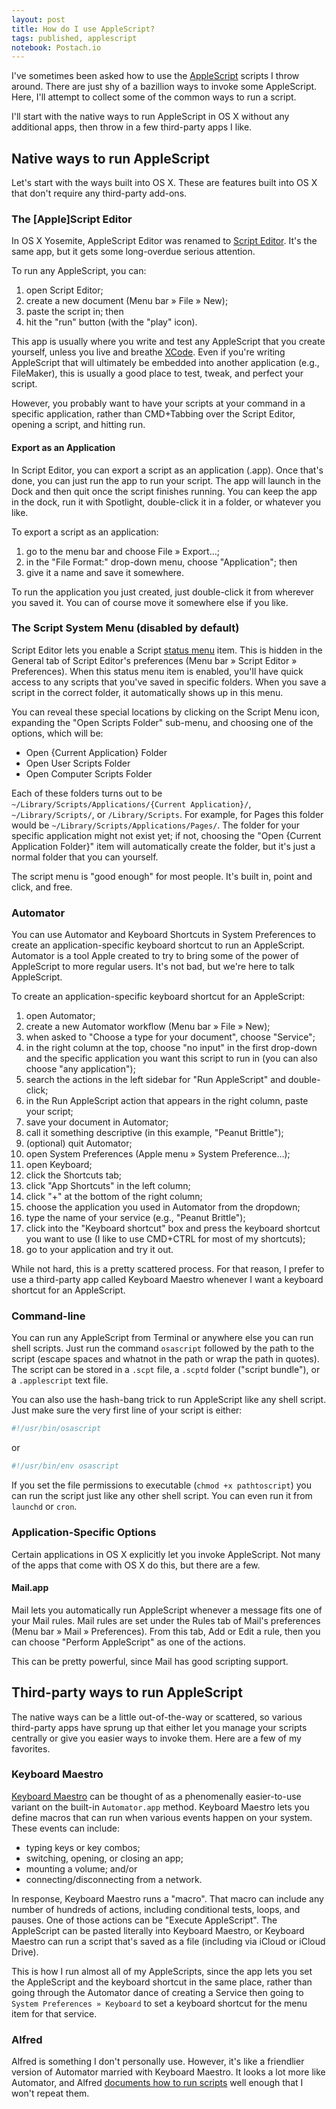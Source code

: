 ```yaml
---
layout: post
title: How do I use AppleScript?
tags: published, applescript
notebook: Postach.io
---
```

I've sometimes been asked how to use the [AppleScript](https://developer.apple.com/library/mac/documentation/AppleScript/Conceptual/AppleScriptX/AppleScriptX.html) scripts I throw around.  There are just shy of a bazillion ways to invoke some AppleScript.  Here, I'll attempt to collect some of the common ways to run a script.

I'll start with the native ways to run AppleScript in OS X without any additional apps, then throw in a few third-party apps I like.

## Native ways to run AppleScript

Let's start with the ways built into OS X.  These are features built into OS X that don't require any third-party add-ons.

### The [Apple]Script Editor

In OS X Yosemite, AppleScript Editor was renamed to [Script Editor](https://developer.apple.com/library/mac/documentation/AppleScript/Conceptual/AppleScriptX/Concepts/work_with_as.html).  It's the same app, but it gets some long-overdue serious attention.

To run any AppleScript, you can:
 1. open Script Editor;
 2. create a new document (Menu bar » File » New);
 3. paste the script in; then
 4. hit the "run" button (with the "play" icon).

This app is usually where you write and test any AppleScript that you create yourself, unless you live and breathe [XCode](https://developer.apple.com/xcode/).  Even if you're writing AppleScript that will ultimately be embedded into another application (e.g., FileMaker), this is usually a good place to test, tweak, and perfect your script.

However, you probably want to have your scripts at your command in a specific application, rather than CMD+Tabbing over the Script Editor, opening a script, and hitting run.

#### Export as an Application

In Script Editor, you can export a script as an application (.app).  Once that's done, you can just run the app to run your script.  The app will launch in the Dock and then quit once the script finishes running.  You can keep the app in the dock, run it with Spotlight, double-click it in a folder, or whatever you like.

To export a script as an application:

 1. go to the menu bar and choose File » Export…;
 2. in the "File Format:" drop-down menu, choose "Application"; then
 3. give it a name and save it somewhere.

To run the application you just created, just double-click it from wherever you saved it.  You can of course move it somewhere else if you like.

### <a name="script-menu"/>The Script System Menu (disabled by default)

Script Editor lets you enable a Script [status menu](https://support.apple.com/en-us/HT3737) item.  This is hidden in the General tab of Script Editor's preferences (Menu bar » Script Editor » Preferences).  When this status menu item is enabled, you'll have quick access to any scripts that you've saved in specific folders.  When you save a script in the correct folder, it automatically shows up in this menu.

You can reveal these special locations by clicking on the Script Menu icon, expanding the "Open Scripts Folder" sub-menu, and choosing one of the options, which will be:

 - Open {Current Application} Folder
 - Open User Scripts Folder
 - Open Computer Scripts Folder

Each of these folders turns out to be `~/Library/Scripts/Applications/{Current Application}/`, `~/Library/Scripts/`, or `/Library/Scripts`.  For example, for Pages this folder would be `~/Library/Scripts/Applications/Pages/`.  The folder for your specific application might not exist yet; if not, choosing the "Open {Current Application Folder}" item will automatically create the folder, but it's just a normal folder that you can yourself.

The script menu is "good enough" for most people.  It's built in, point and click, and free.

### Automator

You can use Automator and Keyboard Shortcuts in System Preferences to create an application-specific keyboard shortcut to run an AppleScript.  Automator is a tool Apple created to try to bring some of the power of AppleScript to more regular users.  It's not bad, but we're here to talk AppleScript.

To create an application-specific keyboard shortcut for an AppleScript:

 1. open Automator;
 2. create a new Automator workflow (Menu bar » File » New);
 3. when asked to "Choose a type for your document", choose "Service";
 4. in the right column at the top, choose "no input" in the first drop-down and the specific application you want this script to run in (you can also choose "any application");
 4. search the actions in the left sidebar for "Run AppleScript" and double-click;
 5. in the Run AppleScript action that appears in the right column, paste your script;
 6. save your document in Automator;
 7. call it something descriptive (in this example, "Peanut Brittle");
 8. (optional) quit Automator;
 9. open System Preferences (Apple menu » System Preference…);
 10. open Keyboard;
 11. click the Shortcuts tab;
 12. click "App Shortcuts" in the left column;
 13. click "+" at the bottom of the right column;
 14. choose the application you used in Automator from the dropdown;
 15. type the name of your service (e.g., "Peanut Brittle");
 16. click into the "Keyboard shortcut" box and press the keyboard shortcut you want to use (I like to use CMD+CTRL for most of my shortcuts);
 17. go to your application and try it out.

While not hard, this is a pretty scattered process.  For that reason, I prefer to use a third-party app called Keyboard Maestro whenever I want a keyboard shortcut for an AppleScript.

<!--
## What is Automator?
Starting in Mac OS X 10.4 (Tiger), Apple created a new application called Automator to try to bring the power of AppleScript to people who weren't comfortable with Script Editor.  For many use cases they succeeded, but it was a rocky start.  Automator is installed with OS X.

The Automator application creates documents called "workflows".  Each workflow is composed of a list of "actions". One action might prompt you for a folder.  Another action might rename files.  Link them together and you've got a workflow that prompts you for a folder and renames all the files in the folder.

Automator also lets you make special kinds of workflows called "Services".  Services will show up under the "Services" sub-menu in the application's menu.  These Services are (optionally) application-specific and (optionally) context-specific.  For example, you can make an Automator Service that only works on Folders in Finder.  If you don't have a folder selected in Finder, the service doesn't show up.
-->

### Command-line

You can run any AppleScript from Terminal or anywhere else you can run shell scripts.  Just run the command `osascript` followed by the path to the script (escape spaces and whatnot in the path or wrap the path in quotes).  The script can be stored in a `.scpt` file, a `.scptd` folder ("script bundle"), or a `.applescript` text file.

You can also use the hash-bang trick to run AppleScript like any shell script.  Just make sure the very first line of your script is either:

```Bash
#!/usr/bin/osascript
```

or

```Bash
#!/usr/bin/env osascript
```

If you set the file permissions to executable (`chmod +x pathtoscript`) you can run the script just like any other shell script.  You can even run it from `launchd` or `cron`.

### Application-Specific Options

Certain applications in OS X explicitly let you invoke AppleScript.  Not many of the apps that come with OS X do this, but there are a few.

#### Mail.app

Mail lets you automatically run AppleScript whenever a message fits one of your Mail rules.  Mail rules are set under the Rules tab of Mail's preferences (Menu bar » Mail » Preferences).  From this tab, Add or Edit a rule, then you can choose "Perform AppleScript" as one of the actions.

This can be pretty powerful, since Mail has good scripting support.

## Third-party ways to run AppleScript

The native ways can be a little out-of-the-way or scattered, so various third-party apps have sprung up that either let you manage your scripts centrally or give you easier ways to invoke them.  Here are a few of my favorites.

### Keyboard Maestro

[Keyboard Maestro](https://www.keyboardmaestro.com) can be thought of as a phenomenally easier-to-use variant on the built-in `Automator.app` method.  Keyboard Maestro lets you define macros that can run when various events happen on your system.  These events can include:

 - typing keys or key combos;
 - switching, opening, or closing an app;
 - mounting a volume; and/or
 - connecting/disconnecting from a network.

 In response, Keyboard Maestro runs a "macro".  That macro can include any number of hundreds of actions, including conditional tests, loops, and pauses.  One of those actions can be "Execute AppleScript".  The AppleScript can be pasted literally into Keyboard Maestro, or Keyboard Maestro can run a script that's saved as a file (including via iCloud or iCloud Drive).

 This is how I run almost all of my AppleScripts, since the app lets you set the AppleScript and the keyboard shortcut in the same place, rather than going through the Automator dance of creating a Service then going to `System Preferences » Keyboard` to set a keyboard shortcut for the menu item for that service.

### Alfred

 Alfred is something I don't personally use.  However, it's like a friendlier version of Automator married with Keyboard Maestro.  It looks a lot more like Automator, and Alfred [documents how to run scripts](https://support.alfredapp.com/tutorials:hotkeys) well enough that I won't repeat them.
